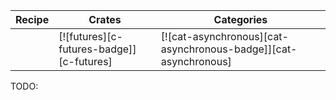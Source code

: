 | Recipe | Crates | Categories |
|--------|--------|------------|
|  | [![futures][c-futures-badge]][c-futures] | [![cat-asynchronous][cat-asynchronous-badge]][cat-asynchronous] |

<div class="hidden">
TODO:
</div>
